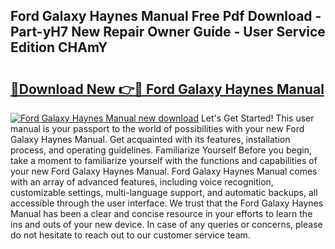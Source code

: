 ## Ford Galaxy Haynes Manual Free Pdf Download - Part-yH7 New Repair Owner Guide - User Service Edition CHAmY

# <h2><a href="http://bc98864.oget.top/?id=Ford+Galaxy+Haynes+Manual">🔗Download New 👉🔴 Ford Galaxy Haynes Manual</a></h2>

[![Ford Galaxy Haynes Manual new download](https://i.imgur.com/5g1atiW.png)](http://bc98864.oget.top/?id=Ford+Galaxy+Haynes+Manual)
Let's Get Started! This user manual is your passport to the world of possibilities with your new Ford Galaxy Haynes Manual. Get acquainted with its features, installation process, and operating guidelines. Familiarize Yourself Before you begin, take a moment to familiarize yourself with the functions and capabilities of your new Ford Galaxy Haynes Manual. Ford Galaxy Haynes Manual comes with an array of advanced features, including voice recognition, customizable settings, multi-language support, and automatic backups, all accessible through the user interface. We trust that the Ford Galaxy Haynes Manual has been a clear and concise resource in your efforts to learn the ins and outs of your new device. In case of any queries or concerns, please do not hesitate to reach out to our customer service team.
